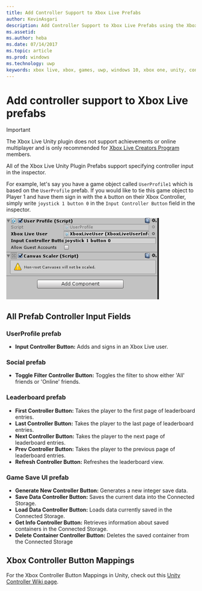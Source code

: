 ```yaml
---
title: Add Controller Support to Xbox Live Prefabs
author: KevinAsgari
description: Add Controller Support to Xbox Live Prefabs using the Xbox Live Unity plug-in
ms.assetid:
ms.author: heba
ms.date: 07/14/2017
ms.topic: article
ms.prod: windows
ms.technology: uwp
keywords: xbox live, xbox, games, uwp, windows 10, xbox one, unity, controller support
---
```


# Add controller support to Xbox Live prefabs

> [!IMPORTANT]
> The Xbox Live Unity plugin does not support achievements or online multiplayer and is only recommended for [Xbox Live Creators Program](../developer-program-overview.md) members.

All of the Xbox Live Unity Plugin Prefabs support specifying controller input in the inspector.

For example, let's say you have a game object called `UserProfile1` which is based on the `UserProfile` prefab. If you would like to tie this game object to Player 1 and have them sign in with the `A` button on their Xbox Controller, simply write `joystick 1 button 0` in the `Input Controller Button` field in the inspector.

  ![Controller Support in UserProfile Prefab](../images/unity/controller-support-example.png)

## All Prefab Controller Input Fields
### UserProfile prefab
- **Input Controller Button:** Adds and signs in an Xbox Live user.

### Social prefab
- **Toggle Filter Controller Button:** Toggles the filter to show either 'All' friends or 'Online' friends.

### Leaderboard prefab
- **First Controller Button:** Takes the player to the first page of leaderboard entries.
- **Last Controller Button:** Takes the player to the last page of leaderboard entries.
- **Next Controller Button:** Takes the player to the next page of leaderboard entries.
- **Prev Controller Button:** Takes the player to the previous page of leaderboard entries.
- **Refresh Controller Button:** Refreshes the leaderboard view.


### Game Save UI prefab
- **Generate New Controller Button:** Generates a new integer save data.
- **Save Data Controller Button:** Saves the current data into the Connected Storage.
- **Load Data Controller Button:** Loads data currently saved in the Connected Storage.
- **Get Info Controller Button:** Retrieves information about saved containers in the Connected Storage.
- **Delete Container Controller Button:** Deletes the saved container from the Connected Storage

## Xbox Controller Button Mappings

For the Xbox Controller Button Mappings in Unity, check out this [Unity Controller Wiki page](http://wiki.unity3d.com/index.php?title=Xbox360Controller).
